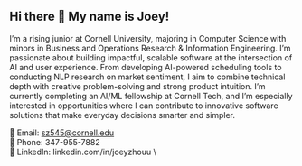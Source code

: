 ## Hi there 👋 My name is Joey!

I’m a rising junior at Cornell University, majoring in Computer Science with minors in Business and Operations Research & Information Engineering. I’m passionate about building impactful, scalable software at the intersection of AI and user experience. From developing AI-powered scheduling tools to conducting NLP research on market sentiment, I aim to combine technical depth with creative problem-solving and strong product intuition. I’m currently completing an AI/ML fellowship at Cornell Tech, and I’m especially interested in opportunities where I can contribute to innovative software solutions that make everyday decisions smarter and simpler.


📧 Email: sz545@cornell.edu \
📱 Phone: 347-955-7882  \
🔗 LinkedIn: linkedin.com/in/joeyzhouu \
